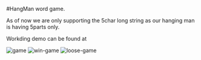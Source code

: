 #HangMan word game.

As of now we are only supporting the 5char long string as our hanging man is having 5parts only.

Workding demo can be found at

![game]('./game.png')
![win-game]('./win.png')
![loose-game]('./loose.png')
